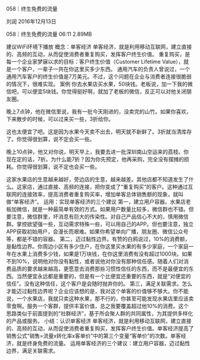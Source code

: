 058｜终生免费的流量


刘润
2016年12月13日

058｜终生免费的流量
06:11 2.89MB

建议WiFi环境下播放
概念：单客经济
单客经济，就是利用移动互联网，建立直接的、高频的互动，从而促使消费者重复购买，发挥客户终生价值。
重复购买，是每一个企业家梦寐以求的目标：客户终生价值（Customer Lifetime Value），就是一个客户，一辈子一共在你这里买多少东西。
通用汽车的负责人曾说过，一个通用汽车客户的终生价值是7万美元。不过，这个问题在企业与消费者连接很脆弱的情况下，很难实现。
案例
你去水果店买水果，50块钱。老板说，加一下我的微信吧，可以便宜5块钱。你觉得挺好啊，就加了老板的微信，反正可以对他关闭朋友圈。

晚上7点钟，他在微信里说，我有一批今天刚进的，没卖完的山竹。如果你喜欢，下来散步的时候，可以过来买一些，3折给你。

这也太便宜了吧。这是因为水果今天卖不出去，明天就不新鲜了。3折就当清库存了。你觉得很划算，说不定会买一些。

晚上10点钟，他又对你说，明天早上，我要去进一批深圳南山空运来的荔枝。你现在定的话，7折。为什么能7折？因为你先预定，他再采购，完全没有摆摊的损耗。你觉得很划算，说不定也会买一些。

这家水果店的生意越来越好，旁边店的生意，越来越差。其他店都不知道发生了什么。这家店，通过直接、高频的连接，把你变成了“重复购买”的客户。这种通过互联网的连接效率，提高消费者重复购买率，增加单客总体销售额的现象，就叫做“单客经济”。
运用：实现单客经济的三个建议
第一，建立用户容器。水果店老板加微信，就是一种最简单有效的方式。如果用户数量比较多，微信群也不错。但要注意，微信群里，坏消息有巨大的传染性。对自己产品信心不大的，慎用微信群。掌控欲望强一些，互动需求特殊一些，可以用自己的APP。但也要注意，独立APP获取初始用户，会漫长而艰难。如果你希望单向广播，朋友圈、微信公众号等，都是不错的容器。
第二，迈过黏性边界。有赞的白鸦说过，10%的消费额，是黏性边界。你周边小区有多少住户，在你这里买水果的有多少家庭，一个家庭一年在水果上消费多少钱，如果是1万块钱，在你这里消费有没有超过1000块。如果不到10%，说明他对你没有黏性，或者说他对你没有那种信任感。随着人们对消费品质的要求越来越高，更愿意去消费那些习惯性信任的东西，而不是最便宜的东西。当然便宜永远都是重要的，但是有一个比便宜还重要的东西，就是“对便宜的信任”。没有这种信任，这个客户是会随时抛弃你的。
第三，满足关联需求。怎么才能迈过黏性边界呢？企业应该想的是，我对这个单客的价值够不够大。你不能说，一个水果店，我就只卖这种水果，那不行的，你甚至可能发现水果店里应该卖零食啊。服务一个客群，提供丰富价值，总之我要覆盖超过他10%的消费。这个思路类似于前面提到的“社群经济”，基于所会聚人群的共同属性，为其提供多样化的产品或服务。
小结：认识单客经济
单客经济，就是利用移动互联网，建立直接的、高频的互动，从而促使消费者重复购买，发挥客户终生价值。单客经济提高了销售公式“销售=流量x转化率x客单价”中的第三个变量“客单价”的次数。单客经济，就是终身免费的流量。
运用单客经济的三个建议：建立用户容器，迈过黏性边界，满足关联需求。